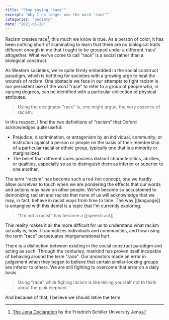 ```yaml
---
title: "Stop saying 'race'"
excerpt: "Why I no longer use the word 'race'"
categories: "Society"
date: "2021-05-28"
---
```

Racism creates race[^1], this much we know is true. As a person of color, it has been nothing short of illuminating to learn that there are no biological traits different enough in me that I ought to be grouped under a different 'race' altogether. What we've come to call "race" is a social rather than a biological construct.

As Western societies, we're quite firmly embedded in the social construct paradigm, which is befitting for societies with a growing urge to heal the wounds of racism. One obstacle we face in our attempts to fight racism is our persistent use of the word "race" to refer to a group of people who, in varying degrees, can be identified with a particular collection of physical attributes.

> Using the designator "race" is, one might argue, the very essence of racism.

In this respect, I find the two definitions of "racism" that Oxford acknowledges quite useful:

- Prejudice, discrimination, or antagonism by an individual, community, or institution against a person or people on the basis of their membership of a particular racial or ethnic group, typically one that is a minority or marginalized.
- The belief that different races possess distinct characteristics, abilities, or qualities, especially so as to distinguish them as inferior or superior to one another.

The term "racism" has become such a red-hot concept, one we hardly allow ourselves to touch when we are pondering the effects that our words and actions may have on other people. We've become so accustomed to demonizing racism and racists that none of us will acknowledge that we may, in fact, behave in racist ways from time to time. The way [[language]] is entangled with this denial is a topic that I'm currently exploring.

> "I'm not a racist" has become a [[speech act]]

This reality makes it all the more difficult for us to understand what racism actually is, how it traumatizes individuals and communities, and how using the term "race" perpetuates intergenerational hurt.

There is a distinction between existing in the social construct paradigm and acting as such. Through the centuries, mankind has proven itself incapable of behaving around the term "race". Our ancestors made an error in judgement when they began to believe that certain similar-looking groups are inferior to others. We are still fighting to overcome that error on a daily basis.

> Using "race" while fighing racism is like telling yourself not to think about the pink elephant.

And because of that, I believe we should retire the term.

[^1]: [The Jena Declaration](https://www.uni-jena.de/en/190910_JenaerErklaerung_EN) by the Friedrich Schiller University Jena
